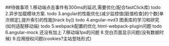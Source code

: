 ##待做事项
1.移动端点击事件有300ms的延迟,需要优化(配合fastClick库) todo
2.异步加载模块方案. todo
3.angular的性能优化(减少监控值[脏值检查]的个数[单次绑定],提升索引的性能[track by]) todo
4.angular-nvd3 图表库的学习和研究(如何适配移动端) todo
5.webpack配置的优化 html-webpack-plugin问题 todo
6.angular-mock 还没有加上
7.移动端1px的问题
8.空白页面显示问题(没有数据时候)
9.应用授权问题(cookies?主站登陆形式)
